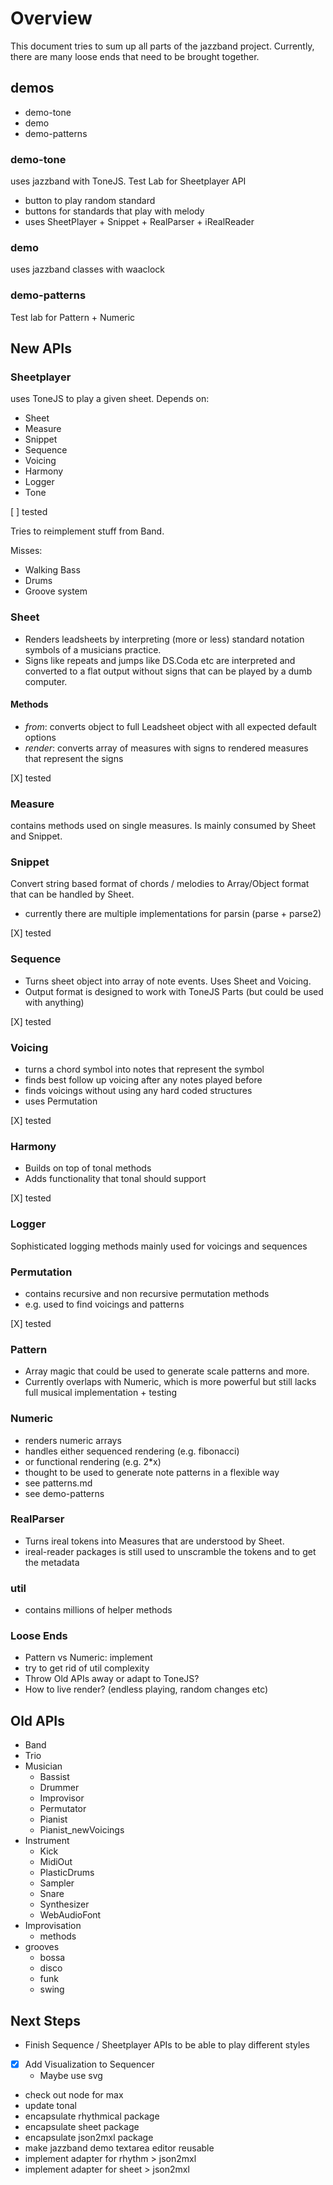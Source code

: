 # Overview

This document tries to sum up all parts of the jazzband project. Currently, there are many loose ends that need to be brought together.

## demos

- demo-tone
- demo
- demo-patterns

### demo-tone

uses jazzband with ToneJS. Test Lab for Sheetplayer API

- button to play random standard
- buttons for standards that play with melody
- uses SheetPlayer + Snippet + RealParser + iRealReader

### demo

uses jazzband classes with waaclock

### demo-patterns

Test lab for Pattern + Numeric

## New APIs

### Sheetplayer

uses ToneJS to play a given sheet. Depends on:

- Sheet
- Measure
- Snippet
- Sequence
- Voicing
- Harmony
- Logger
- Tone

[ ] tested

Tries to reimplement stuff from Band.

Misses:

- Walking Bass
- Drums
- Groove system

### Sheet

- Renders leadsheets by interpreting (more or less) standard notation symbols of a musicians practice.
- Signs like repeats and jumps like DS.Coda etc are interpreted and converted to a flat output without signs that can be played by a dumb computer.

#### Methods

- *from*: converts object to full Leadsheet object with all expected default options
- *render*: converts array of measures with signs to rendered measures that represent the signs

[X] tested

### Measure

contains methods used on single measures. Is mainly consumed by Sheet and Snippet.

### Snippet

Convert string based format of chords / melodies to Array/Object format that can be handled by Sheet.

- currently there are multiple implementations for parsin (parse + parse2)

[X] tested

### Sequence

- Turns sheet object into array of note events. Uses Sheet and Voicing.
- Output format is designed to work with ToneJS Parts (but could be used with anything)

[X] tested

### Voicing

- turns a chord symbol into notes that represent the symbol
- finds best follow up voicing after any notes played before
- finds voicings without using any hard coded structures
- uses Permutation

[X] tested

### Harmony

- Builds on top of tonal methods
- Adds functionality that tonal should support

[X] tested


### Logger

Sophisticated logging methods mainly used for voicings and sequences

### Permutation

- contains recursive and non recursive permutation methods
- e.g. used to find voicings and patterns

[X] tested

### Pattern

- Array magic that could be used to generate scale patterns and more.
- Currently overlaps with Numeric, which is more powerful but still lacks full musical implementation + testing


### Numeric

- renders numeric arrays
- handles either sequenced rendering (e.g. fibonacci)
- or functional rendering (e.g. 2*x)
- thought to be used to generate note patterns in a flexible way
- see patterns.md
- see demo-patterns

### RealParser

- Turns ireal tokens into Measures that are understood by Sheet.
- ireal-reader packages is still used to unscramble the tokens and to get the metadata

### util

- contains millions of helper methods

### Loose Ends

- Pattern vs Numeric: implement
- try to get rid of util complexity
- Throw Old APIs away or adapt to ToneJS?
- How to live render? (endless playing, random changes etc)

## Old APIs

- Band
- Trio
- Musician
  - Bassist
  - Drummer
  - Improvisor
  - Permutator
  - Pianist
  - Pianist_newVoicings
- Instrument
  - Kick
  - MidiOut
  - PlasticDrums
  - Sampler
  - Snare
  - Synthesizer
  - WebAudioFont
- Improvisation
  - methods
- grooves
  - bossa
  - disco
  - funk
  - swing

## Next Steps

- Finish Sequence / Sheetplayer APIs to be able to play different styles
- [X] Add Visualization to Sequencer
  - Maybe use svg
- check out node for max
- update tonal
- encapsulate rhythmical package
- encapsulate sheet package
- encapsulate json2mxl package
- make jazzband demo textarea editor reusable
- implement adapter for rhythm > json2mxl
- implement adapter for sheet > json2mxl